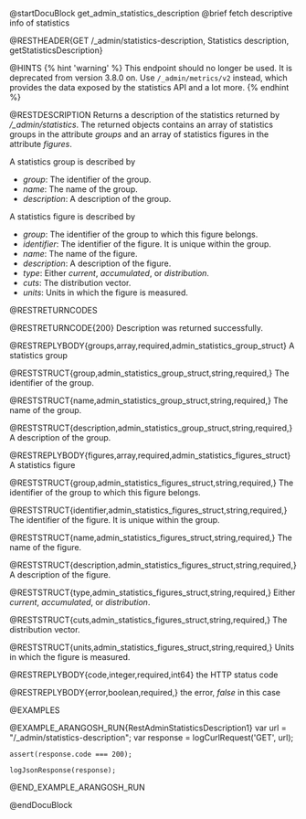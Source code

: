 
@startDocuBlock get_admin_statistics_description
@brief fetch descriptive info of statistics

@RESTHEADER{GET /_admin/statistics-description, Statistics description, getStatisticsDescription}

@HINTS
{% hint 'warning' %}
This endpoint should no longer be used. It is deprecated from version 3.8.0 on.
Use `/_admin/metrics/v2` instead, which provides the data exposed by the
statistics API and a lot more.
{% endhint %}

@RESTDESCRIPTION
Returns a description of the statistics returned by */_admin/statistics*.
The returned objects contains an array of statistics groups in the attribute
*groups* and an array of statistics figures in the attribute *figures*.

A statistics group is described by

- *group*: The identifier of the group.
- *name*: The name of the group.
- *description*: A description of the group.

A statistics figure is described by

- *group*: The identifier of the group to which this figure belongs.
- *identifier*: The identifier of the figure. It is unique within the group.
- *name*: The name of the figure.
- *description*: A description of the figure.
- *type*: Either *current*, *accumulated*, or *distribution*.
- *cuts*: The distribution vector.
- *units*: Units in which the figure is measured.

@RESTRETURNCODES

@RESTRETURNCODE{200}
Description was returned successfully.

@RESTREPLYBODY{groups,array,required,admin_statistics_group_struct}
A statistics group

@RESTSTRUCT{group,admin_statistics_group_struct,string,required,}
The identifier of the group.

@RESTSTRUCT{name,admin_statistics_group_struct,string,required,}
The name of the group.

@RESTSTRUCT{description,admin_statistics_group_struct,string,required,}
A description of the group.

@RESTREPLYBODY{figures,array,required,admin_statistics_figures_struct}
A statistics figure

@RESTSTRUCT{group,admin_statistics_figures_struct,string,required,}
The identifier of the group to which this figure belongs.

@RESTSTRUCT{identifier,admin_statistics_figures_struct,string,required,}
The identifier of the figure. It is unique within the group.

@RESTSTRUCT{name,admin_statistics_figures_struct,string,required,}
The name of the figure.

@RESTSTRUCT{description,admin_statistics_figures_struct,string,required,}
A description of the figure.

@RESTSTRUCT{type,admin_statistics_figures_struct,string,required,}
Either *current*, *accumulated*, or *distribution*.

@RESTSTRUCT{cuts,admin_statistics_figures_struct,string,required,}
The distribution vector.

@RESTSTRUCT{units,admin_statistics_figures_struct,string,required,}
Units in which the figure is measured.

@RESTREPLYBODY{code,integer,required,int64}
the HTTP status code

@RESTREPLYBODY{error,boolean,required,}
the error, *false* in this case

@EXAMPLES

@EXAMPLE_ARANGOSH_RUN{RestAdminStatisticsDescription1}
    var url = "/_admin/statistics-description";
    var response = logCurlRequest('GET', url);

    assert(response.code === 200);

    logJsonResponse(response);
@END_EXAMPLE_ARANGOSH_RUN

@endDocuBlock
